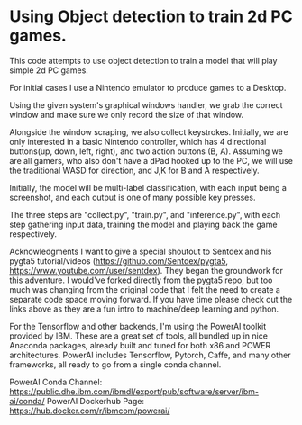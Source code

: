 # Using Object detection to train 2d PC games.

This code attempts to use object detection to train a model that will play simple 2d PC games.

For initial cases I use a Nintendo emulator to produce games to a Desktop.

Using the given system's graphical windows handler, we grab the correct window and make sure we only record the size of that window.

Alongside the window scraping, we also collect keystrokes.  Initially, we are only interested in a basic Nintendo controller, which has 4 directional buttons(up, down, left, right), and two action buttons (B, A).   Assuming we are all gamers, who also don't have a dPad hooked up to the PC, we will use the traditional WASD for direction, and J,K for B and A respectively.

Initially, the model will be multi-label classification, with each input being a screenshot, and each output is one of many possible key presses.

The three steps are "collect.py", "train.py", and "inference.py", with each step gathering input data, training the model and playing back the game respectively.


Acknowledgments
I want to give a special shoutout to Sentdex and his pygta5 tutorial/videos (https://github.com/Sentdex/pygta5, https://www.youtube.com/user/sentdex).
They began the groundwork for this adventure. I would've forked directly from the pygta5 repo, but too much was changing from the original code that I felt the need to create a separate code space moving forward.  If you have time please check out the links above as they are a fun intro to machine/deep learning and python.

For the Tensorflow and other backends, I'm using the PowerAI toolkit provided by IBM.  These are a great set of tools, all bundled up in nice Anaconda packages, already
built and tuned for both x86 and POWER architectures.  PowerAI includes Tensorflow, Pytorch, Caffe, and many other frameworks, all ready to go from a single conda channel.

PowerAI Conda Channel: https://public.dhe.ibm.com/ibmdl/export/pub/software/server/ibm-ai/conda/
PowerAI Dockerhub Page: https://hub.docker.com/r/ibmcom/powerai/
